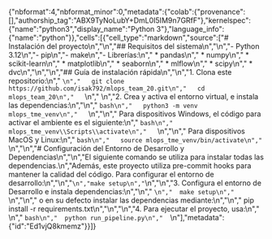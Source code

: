 {"nbformat":4,"nbformat_minor":0,"metadata":{"colab":{"provenance":[],"authorship_tag":"ABX9TyNoLubY+DmL0I5IM9n7GRfF"},"kernelspec":{"name":"python3","display_name":"Python 3"},"language_info":{"name":"python"}},"cells":[{"cell_type":"markdown","source":["# Instalación del proyecto\n","\n","## Requisitos del sistema\n","\n","- Python 3.12\n","- pip\n","- make\n","- Librerías:\n","    * pandas\n","    * numpy\n","    * scikit-learn\n","    * matplotlib\n","    * seaborn\n","    * mlflow\n","    * scipy\n","    * dvc\n","\n","\n","## Guía de instalación rápida\n","\n","1. Clona este repositorio:\n","   ```\n","   git clone https://github.com/isak792/mlops_team_20.git\n","   cd mlops_team_20\n","   ```\n","   \n","2. Crea y activa el entorno virtual, e instala las dependencias:\n","\n","   ```bash\n","   python3 -m venv mlops_tme_venv\n","   ```\n","\n","   Para dispositivos Windows, el código para activar el ambiente es el siguiente:\n","   ```bash\n","   mlops_tme_venv\\Scripts\\activate\n","   ```\n","\n","   Para dispositivos MacOS y Linux:\n","   ```bash\n","   source mlops_tme_venv/bin/activate\n","   ```\n","\n","# Configuración del Entorno de Desarrollo y Dependencias\n","\n","El siguiente comando se utiliza para instalar todas las dependencias.\n","Además, este proyecto utiliza pre-commit hooks para mantener la calidad del código. Para configurar el entorno de desarrollo:\n","\n","```\n","make setup\n","```\n","\n","3. Configura el entorno de Desarrollo e instala dependencias:\n","\n","  ```\n","  make setup\n","  ```\n","\n","  o en su defecto instalar las dependencias mediante:\n","\n","  pip install -r requirements.txt\n","\n","\n","4. Para ejecutar el proyecto, usa:\n","  \n","  ```bash\n","  python run_pipeline.py\n","  ```\n"],"metadata":{"id":"Ed1vjQ8kmemz"}}]}